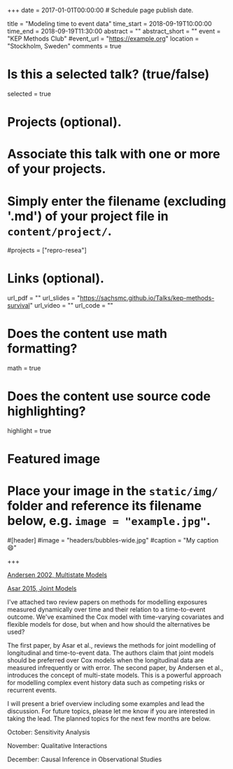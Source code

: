 +++
date = 2017-01-01T00:00:00  # Schedule page publish date.

title = "Modeling time to event data"
time_start = 2018-09-19T10:00:00
time_end = 2018-09-19T11:30:00
abstract = ""
abstract_short = ""
event = "KEP Methods Club"
#event_url = "https://example.org"
location = "Stockholm, Sweden"
comments = true

# Is this a selected talk? (true/false)
selected = true

# Projects (optional).
#   Associate this talk with one or more of your projects.
#   Simply enter the filename (excluding '.md') of your project file in `content/project/`.
#projects = ["repro-resea"]

# Links (optional).
url_pdf = ""
url_slides = "https://sachsmc.github.io/Talks/kep-methods-survival"
url_video = ""
url_code = ""

# Does the content use math formatting?
math = true

# Does the content use source code highlighting?
highlight = true

# Featured image
# Place your image in the `static/img/` folder and reference its filename below, e.g. `image = "example.jpg"`.
#[header]
#image = "headers/bubbles-wide.jpg"
#caption = "My caption :smile:"

+++

[Andersen 2002, Multistate Models](Andersen-2002-multistate.pdf)

[Asar 2015, Joint Models](Asar-2015-joint.pdf)


I've attached two review papers on methods for modelling exposures measured dynamically over time and their relation to a time-to-event outcome. We've examined the Cox model with time-varying covariates and flexible models for dose, but when and how should the alternatives be used? 

The first paper, by Asar et al., reviews the methods for joint modelling of longitudinal and time-to-event data. The authors claim that joint models should be preferred over Cox models when the longitudinal data are measured infrequently or with error. The second paper, by Andersen et al., introduces the concept of multi-state models. This is a powerful approach for modelling complex event history data such as competing risks or recurrent events. 

I will present a brief overview including some examples and lead the discussion. For future topics, please let me know if you are interested in taking the lead. The planned topics for the next few months are below.

October: Sensitivity Analysis

November: Qualitative Interactions

December: Causal Inference in Observational Studies

